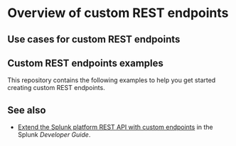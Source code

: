 # Overview of custom REST endpoints

## Use cases for custom REST endpoints

## Custom REST endpoints examples

This repository contains the following examples to help you get started creating custom REST endpoints.

## See also

* [Extend the Splunk platform REST API with custom endpoints](https://dev.splunk.com/enterprise/docs/devtools/customrestendpoints) in the Splunk *Developer Guide*.